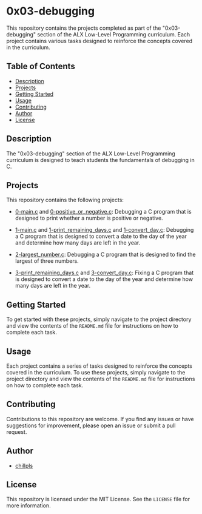 # 0x03-debugging

This repository contains the projects completed as part of the "0x03-debugging" section of the ALX Low-Level Programming curriculum. Each project contains various tasks designed to reinforce the concepts covered in the curriculum.

## Table of Contents

- [Description](#description)
- [Projects](#projects)
- [Getting Started](#getting-started)
- [Usage](#usage)
- [Contributing](#contributing)
- [Author](#author)
- [License](#license)

## Description

The "0x03-debugging" section of the ALX Low-Level Programming curriculum is designed to teach students the fundamentals of debugging in C.

## Projects

This repository contains the following projects:

- [0-main.c](./0-main.c) and [0-positive_or_negative.c](./0-positive_or_negative.c): Debugging a C program that is designed to print whether a number is positive or negative.

- [1-main.c](./1-main.c) and [1-print_remaining_days.c](./1-print_remaining_days.c) and [1-convert_day.c](./1-convert_day.c): Debugging a C program that is designed to convert a date to the day of the year and determine how many days are left in the year.

- [2-largest_number.c](./2-largest_number.c): Debugging a C program that is designed to find the largest of three numbers.

- [3-print_remaining_days.c](./3-print_remaining_days.c) and [3-convert_day.c](./3-convert_day.c): Fixing a C program that is designed to convert a date to the day of the year and determine how many days are left in the year.

## Getting Started

To get started with these projects, simply navigate to the project directory and view the contents of the `README.md` file for instructions on how to complete each task.

## Usage

Each project contains a series of tasks designed to reinforce the concepts covered in the curriculum. To use these projects, simply navigate to the project directory and view the contents of the `README.md` file for instructions on how to complete each task.

## Contributing

Contributions to this repository are welcome. If you find any issues or have suggestions for improvement, please open an issue or submit a pull request.

## Author

- [chillpls](https://github.com/chillpls)

## License

This repository is licensed under the MIT License. See the `LICENSE` file for more information.
